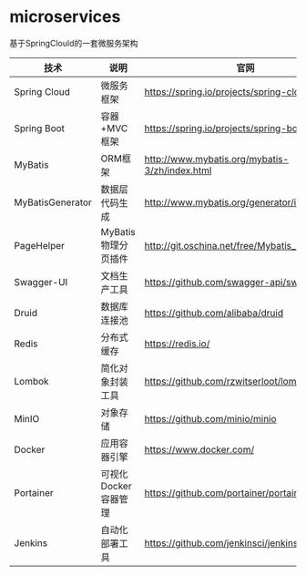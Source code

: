 # microservices
基于SpringClould的一套微服务架构

| 技术             | 说明                 | 官网                                                 |
| ---------------- | -------------------- | ---------------------------------------------------- |
| Spring Cloud     | 微服务框架           | https://spring.io/projects/spring-cloud              |
| Spring Boot      | 容器+MVC框架         | https://spring.io/projects/spring-boot               |    
| MyBatis          | ORM框架              | http://www.mybatis.org/mybatis-3/zh/index.html       |
| MyBatisGenerator | 数据层代码生成       | http://www.mybatis.org/generator/index.html          |
| PageHelper       | MyBatis物理分页插件  | http://git.oschina.net/free/Mybatis_PageHelper       |
| Swagger-UI       | 文档生产工具         | https://github.com/swagger-api/swagger-ui            |
| Druid            | 数据库连接池         | https://github.com/alibaba/druid                     |
| Redis            | 分布式缓存           | https://redis.io/                                    |                   
| Lombok           | 简化对象封装工具     | https://github.com/rzwitserloot/lombok               |
| MinIO            | 对象存储             | https://github.com/minio/minio                       |
| Docker           | 应用容器引擎         | https://www.docker.com/                              |
| Portainer        | 可视化Docker容器管理 | https://github.com/portainer/portainer               |
| Jenkins          | 自动化部署工具       | https://github.com/jenkinsci/jenkins                 |
